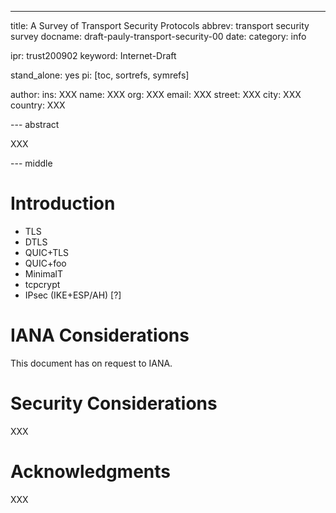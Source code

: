 ---
title: A Survey of Transport Security Protocols
abbrev: transport security survey
docname: draft-pauly-transport-security-00
date:
category: info

ipr: trust200902
keyword: Internet-Draft

stand_alone: yes
pi: [toc, sortrefs, symrefs]

author:
    ins: XXX
    name: XXX
    org: XXX
    email: XXX
    street: XXX
    city: XXX
    country: XXX


--- abstract

XXX

--- middle

# Introduction

- TLS
- DTLS
- QUIC+TLS
- QUIC+foo
- MinimalT
- tcpcrypt
- IPsec (IKE+ESP/AH) [?]


# IANA Considerations

This document has on request to IANA.

# Security Considerations

XXX

# Acknowledgments

XXX
